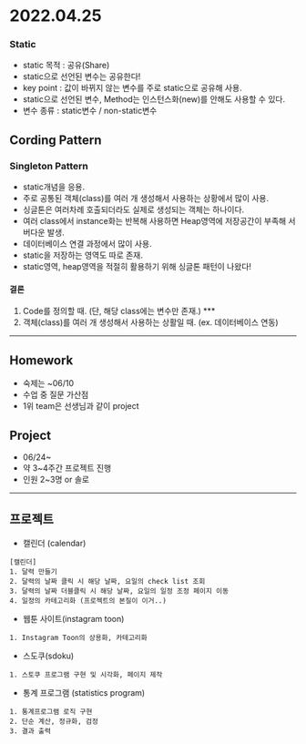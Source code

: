 # 2022.04.25

### Static
- static 목적 : 공유(Share)
- static으로 선언된 변수는 공유한다!
- key point : 값이 바뀌지 않는 변수를 주로 static으로 공유해 사용.
- static으로 선언된 변수, Method는 인스턴스화(new)를 안해도 사용할 수 있다.
- 변수 종류 : static변수 / non-static변수

## Cording Pattern
### Singleton Pattern
- static개념을 응용.
- 주로 공통된 객체(class)를 여러 개 생성해서 사용하는 상황에서 많이 사용.
- 싱글톤은 여러차례 호출되더라도 실제로 생성되는 객체는 하나이다.
- 여러 class에서 instance화는 반복해 사용하면 Heap영역에 저장공간이 부족해 서버다운 발생.
- 데이터베이스 연결 과정에서 많이 사용.
- static을 저장하는 영역도 따로 존재.
- static영역, heap영역을 적절히 활용하기 위해 싱글톤 패턴이 나왔다!
#### 결론
1. Code를 정의할 때. (단, 해당 class에는 변수만 존재.) ***
2. 객체(class)를 여러 개 생성해서 사용하는 상활일 때. (ex. 데이터베이스 연동)

---
## Homework
- 숙제는 ~06/10
- 수업 중 질문 가산점
- 1위 team은 선생님과 같이 project
## Project
- 06/24~
- 약 3~4주간 프로젝트 진행
- 인원 2~3명 or 솔로

---
## 프로젝트
- 캘린더 (calendar)
```
[캘린더]
1. 달력 만들기
2. 달력의 날짜 클릭 시 해당 날짜, 요일의 check list 조회
3. 달력의 날짜 더블클릭 시 해당 날짜, 요일의 일정 조정 페이지 이동
4. 일정의 카테고리화 (프로젝트의 본질이 이거..)
```
- 웹툰 사이트(instagram toon)
```
1. Instagram Toon의 상용화, 카테고리화
```
- 스도쿠(sdoku)
```
1. 스토쿠 프로그램 구현 및 시각화, 페이지 제작
```
- 통계 프로그램 (statistics program)
```
1. 통계프로그램 로직 구현
2. 단순 계산, 정규화, 검정
3. 결과 출력
```